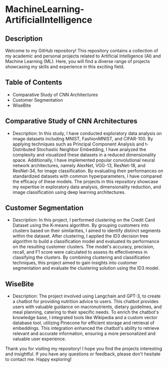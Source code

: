 # MachineLearning-ArtificialIntelligence


## Description

Welcome to my GitHub repository! This repository contains a collection of my academic and personal projects related to Artificial Intelligence (AI) and Machine Learning (ML). Here, you will find a diverse range of projects showcasing my skills and experience in this exciting field.

## Table of Contents

- Comparative Study of CNN Architectures
- Customer Segmentation
- WiseBite


## Comparative Study of CNN Architectures

- Description: In this study, I have conducted exploratory data analysis on image datasets including MNIST, FashionMNIST, and CIFAR-100. By applying techniques such as Principal Component Analysis and t-Distributed Stochastic Neighbor Embedding, I have analyzed the complexity and visualized these datasets in a reduced dimensionality space. Additionally, I have implemented popular convolutional neural network architectures, namely AlexNet, VGG-13, ResNet-18, and ResNet-34, for image classification. By evaluating their performances on standardized datasets with common hyperparameters, I have compared the efficacy of these models. The projects in this repository showcase my expertise in exploratory data analysis, dimensionality reduction, and image classification using deep learning architectures.

## Customer Segmentation

- Description: In this project, I performed clustering on the Credit Card Dataset using the K-means algorithm. By grouping customers into clusters based on their similarities, I aimed to identify distinct segments within the dataset. After clustering, I applied the ID3 decision tree algorithm to build a classification model and evaluated its performance on the resulting customer clusters. The model's accuracy, precision, recall, and F1 score were calculated to assess its effectiveness in classifying the clusters. By combining clustering and classification techniques, this project aimed to gain insights into customer segmentation and evaluate the clustering solution using the ID3 model.

## WiseBite

- Description: The project involved using Langchain and GPT-3, to create a chatbot for providing nutrition advice to users. This chatbot provides users with valuable guidance on macronutrients, dietary guidelines, and meal planning, catering to their specific needs. To enrich the chatbot's knowledge base, I integrated tools like Wikipedia and a custom vector database tool, utilizing Pinecone for efficient storage and retrieval of embeddings. This integration enhanced the chatbot's ability to retrieve relevant and accurate information, ensuring a more personalized and valuable user experience.

Thank you for visiting my repository! I hope you find the projects interesting and insightful. If you have any questions or feedback, please don't hesitate to contact me. Happy exploring!
